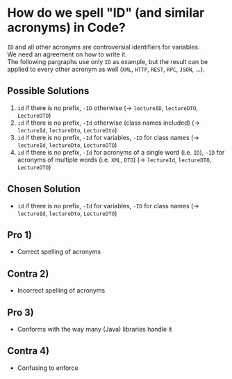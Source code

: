 # How do we spell "ID" (and similar acronyms) in Code?

`ID` and all other acronyms are controversial identifiers for variables.  
We need an agreement on how to write it.  
The following pargraphs use only `ID` as example, but the result can be applied to every other acronym as well (`XML`, `HTTP`, `REST`, `RPC`, `JSON`, ...).

## Possible Solutions

1. `id` if there is no prefix, `-ID` otherwise (-> `lectureID`, `lectureDTO`, `LectureDTO`)
2. `id` if there is no prefix, `-Id` otherwise (class names included) (-> `lectureId`, `lectureDto`, `LectureDto`)
3. `id` if there is no prefix, `-Id` for variables, `-ID` for class names  (-> `lectureId`, `lectureDto`, `LectureDTO`)
4. `id` if there is no prefix, `-Id` for acronyms of a single word (i.e. `ID`), `-ID` for acronyms of multiple words (i.e. `XML`, `DTO`) (-> `lectureId`, `lectureDTO`, `LectureDTO`)

## Chosen Solution

- `id` if there is no prefix, `-Id` for variables, `-ID` for class names  (-> `lectureId`, `lectureDto`, `LectureDTO`)

## Pro 1)

- Correct spelling of acronyms

## Contra 2)

- Incorrect spelling of acronyms

## Pro 3)

- Conforms with the way many (Java) libraries handle it

## Contra 4)

- Confusing to enforce
